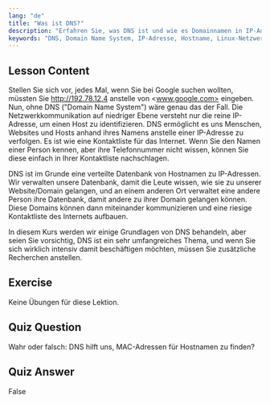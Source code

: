 ```yaml
---
lang: "de"
title: "Was ist DNS?"
description: "Erfahren Sie, was DNS ist und wie es Domainnamen in IP-Adressen übersetzt. Verstehen Sie dieses zentrale Internetkonzept mit unserem anfängerfreundlichen Linux-Leitfaden."
keywords: "DNS, Domain Name System, IP-Adresse, Hostname, Linux-Netzwerk, Anfänger, Tutorial, Leitfaden"
---
```


## Lesson Content

Stellen Sie sich vor, jedes Mal, wenn Sie bei Google suchen wollten, müssten Sie <http://192.78.12.4> anstelle von <www.google.com> eingeben. Nun, ohne DNS ("Domain Name System") wäre genau das der Fall. Die Netzwerkkommunikation auf niedriger Ebene versteht nur die reine IP-Adresse, um einen Host zu identifizieren. DNS ermöglicht es uns Menschen, Websites und Hosts anhand ihres Namens anstelle einer IP-Adresse zu verfolgen. Es ist wie eine Kontaktliste für das Internet. Wenn Sie den Namen einer Person kennen, aber ihre Telefonnummer nicht wissen, können Sie diese einfach in Ihrer Kontaktliste nachschlagen.

DNS ist im Grunde eine verteilte Datenbank von Hostnamen zu IP-Adressen. Wir verwalten unsere Datenbank, damit die Leute wissen, wie sie zu unserer Website/Domain gelangen, und an einem anderen Ort verwaltet eine andere Person ihre Datenbank, damit andere zu ihrer Domain gelangen können. Diese Domains können dann miteinander kommunizieren und eine riesige Kontaktliste des Internets aufbauen.

In diesem Kurs werden wir einige Grundlagen von DNS behandeln, aber seien Sie vorsichtig, DNS ist ein sehr umfangreiches Thema, und wenn Sie sich wirklich intensiv damit beschäftigen möchten, müssen Sie zusätzliche Recherchen anstellen.

## Exercise

Keine Übungen für diese Lektion.

## Quiz Question

Wahr oder falsch: DNS hilft uns, MAC-Adressen für Hostnamen zu finden?

## Quiz Answer

False
